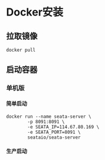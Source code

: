 # Docker安装

## 拉取镜像

```
docker pull 
```

## 启动容器

### 单机版

#### 简单启动

```
docker run --name seata-server \
        -p 8091:8091 \
        -e SEATA_IP=114.67.80.169 \
        -e SEATA_PORT=8091 \
        seataio/seata-server
```

#### 生产启动